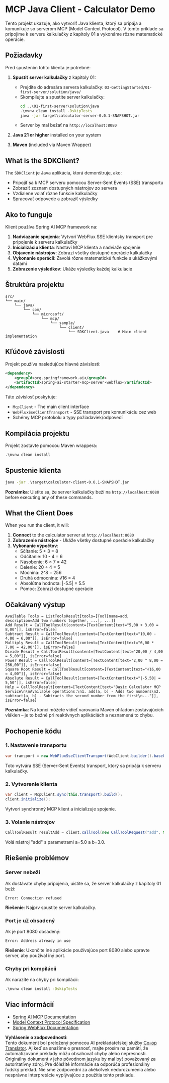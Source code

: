 <!--
CO_OP_TRANSLATOR_METADATA:
{
  "original_hash": "7074b9f4c8cd147c1c10f569d8508c82",
  "translation_date": "2025-06-11T13:16:16+00:00",
  "source_file": "03-GettingStarted/02-client/solution/java/README.md",
  "language_code": "sk"
}
-->
# MCP Java Client - Calculator Demo

Tento projekt ukazuje, ako vytvoriť Java klienta, ktorý sa pripája a komunikuje so serverom MCP (Model Context Protocol). V tomto príklade sa pripojíme k serveru kalkulačky z kapitoly 01 a vykonáme rôzne matematické operácie.

## Požiadavky

Pred spustením tohto klienta je potrebné:

1. **Spustiť server kalkulačky** z kapitoly 01:
   - Prejdite do adresára servera kalkulačky: `03-GettingStarted/01-first-server/solution/java/`
   - Skompilujte a spustite server kalkulačky:
     ```cmd
     cd ..\01-first-server\solution\java
     .\mvnw clean install -DskipTests
     java -jar target\calculator-server-0.0.1-SNAPSHOT.jar
     ```
   - Server by mal bežať na `http://localhost:8080`

2. **Java 21 or higher** installed on your system
3. **Maven** (included via Maven Wrapper)

## What is the SDKClient?

The `SDKClient` je Java aplikácia, ktorá demonštruje, ako:
- Pripojiť sa k MCP serveru pomocou Server-Sent Events (SSE) transportu
- Zobraziť zoznam dostupných nástrojov zo servera
- Vzdialene volať rôzne funkcie kalkulačky
- Spracovať odpovede a zobraziť výsledky

## Ako to funguje

Klient používa Spring AI MCP framework na:

1. **Nadviazanie spojenia**: Vytvorí WebFlux SSE klientsky transport pre pripojenie k serveru kalkulačky
2. **Inicializáciu klienta**: Nastaví MCP klienta a nadviaže spojenie
3. **Objavenie nástrojov**: Zobrazí všetky dostupné operácie kalkulačky
4. **Vykonanie operácií**: Zavolá rôzne matematické funkcie s ukážkovými dátami
5. **Zobrazenie výsledkov**: Ukáže výsledky každej kalkulácie

## Štruktúra projektu

```
src/
└── main/
    └── java/
        └── com/
            └── microsoft/
                └── mcp/
                    └── sample/
                        └── client/
                            └── SDKClient.java    # Main client implementation
```

## Kľúčové závislosti

Projekt používa nasledujúce hlavné závislosti:

```xml
<dependency>
    <groupId>org.springframework.ai</groupId>
    <artifactId>spring-ai-starter-mcp-server-webflux</artifactId>
</dependency>
```

Táto závislosť poskytuje:
- `McpClient` - The main client interface
- `WebFluxSseClientTransport` - SSE transport pre komunikáciu cez web
- Schémy MCP protokolu a typy požiadaviek/odpovedí

## Kompilácia projektu

Projekt zostavte pomocou Maven wrappera:

```cmd
.\mvnw clean install
```

## Spustenie klienta

```cmd
java -jar .\target\calculator-client-0.0.1-SNAPSHOT.jar
```

**Poznámka**: Uistite sa, že server kalkulačky beží na `http://localhost:8080` before executing any of these commands.

## What the Client Does

When you run the client, it will:

1. **Connect** to the calculator server at `http://localhost:8080`
2. **Zobrazenie nástrojov** - Ukáže všetky dostupné operácie kalkulačky
3. **Vykonanie výpočtov**:
   - Sčítanie: 5 + 3 = 8
   - Odčítanie: 10 - 4 = 6
   - Násobenie: 6 × 7 = 42
   - Delenie: 20 ÷ 4 = 5
   - Mocnina: 2^8 = 256
   - Druhá odmocnina: √16 = 4
   - Absolútna hodnota: |-5.5| = 5.5
   - Pomoc: Zobrazí dostupné operácie

## Očakávaný výstup

```
Available Tools = ListToolsResult[tools=[Tool[name=add, description=Add two numbers together, ...], ...]]
Add Result = CallToolResult[content=[TextContent[text="5,00 + 3,00 = 8,00"]], isError=false]
Subtract Result = CallToolResult[content=[TextContent[text="10,00 - 4,00 = 6,00"]], isError=false]
Multiply Result = CallToolResult[content=[TextContent[text="6,00 * 7,00 = 42,00"]], isError=false]
Divide Result = CallToolResult[content=[TextContent[text="20,00 / 4,00 = 5,00"]], isError=false]
Power Result = CallToolResult[content=[TextContent[text="2,00 ^ 8,00 = 256,00"]], isError=false]
Square Root Result = CallToolResult[content=[TextContent[text="√16,00 = 4,00"]], isError=false]
Absolute Result = CallToolResult[content=[TextContent[text="|-5,50| = 5,50"]], isError=false]
Help = CallToolResult[content=[TextContent[text="Basic Calculator MCP Service\n\nAvailable operations:\n1. add(a, b) - Adds two numbers\n2. subtract(a, b) - Subtracts the second number from the first\n..."]], isError=false]
```

**Poznámka**: Na konci môžete vidieť varovania Maven ohľadom zostávajúcich vlákien – je to bežné pri reaktívnych aplikáciách a neznamená to chybu.

## Pochopenie kódu

### 1. Nastavenie transportu
```java
var transport = new WebFluxSseClientTransport(WebClient.builder().baseUrl("http://localhost:8080"));
```
Toto vytvára SSE (Server-Sent Events) transport, ktorý sa pripája k serveru kalkulačky.

### 2. Vytvorenie klienta
```java
var client = McpClient.sync(this.transport).build();
client.initialize();
```
Vytvorí synchronný MCP klient a inicializuje spojenie.

### 3. Volanie nástrojov
```java
CallToolResult resultAdd = client.callTool(new CallToolRequest("add", Map.of("a", 5.0, "b", 3.0)));
```
Volá nástroj "add" s parametrami a=5.0 a b=3.0.

## Riešenie problémov

### Server nebeží
Ak dostávate chyby pripojenia, uistite sa, že server kalkulačky z kapitoly 01 beží:
```
Error: Connection refused
```
**Riešenie**: Najprv spustite server kalkulačky.

### Port je už obsadený
Ak je port 8080 obsadený:
```
Error: Address already in use
```
**Riešenie**: Ukončite iné aplikácie používajúce port 8080 alebo upravte server, aby používal iný port.

### Chyby pri kompilácii
Ak narazíte na chyby pri kompilácii:
```cmd
.\mvnw clean install -DskipTests
```

## Viac informácií

- [Spring AI MCP Documentation](https://docs.spring.io/spring-ai/reference/api/mcp/)
- [Model Context Protocol Specification](https://modelcontextprotocol.io/)
- [Spring WebFlux Documentation](https://docs.spring.io/spring-framework/docs/current/reference/html/web-reactive.html)

**Vyhlásenie o zodpovednosti**:  
Tento dokument bol preložený pomocou AI prekladateľskej služby [Co-op Translator](https://github.com/Azure/co-op-translator). Aj keď sa snažíme o presnosť, majte prosím na pamäti, že automatizované preklady môžu obsahovať chyby alebo nepresnosti. Originálny dokument v jeho pôvodnom jazyku by mal byť považovaný za autoritatívny zdroj. Pre dôležité informácie sa odporúča profesionálny ľudský preklad. Nie sme zodpovední za akékoľvek nedorozumenia alebo nesprávne interpretácie vyplývajúce z použitia tohto prekladu.